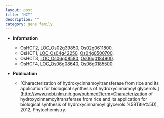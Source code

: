 ```yaml
---
layout: post
title: "HCT"
description: ""
category: gene family
---
```


* **Information**  
    + OsHCT2, [LOC_Os02g39850](http://rice.uga.edu/cgi-bin/ORF_infopage.cgi?orf=LOC_Os02g39850), [Os02g0611800](http://rapdb.dna.affrc.go.jp/viewer/gbrowse_details/irgsp1?name=Os02g0611800).
    + OsHCT1, [LOC_Os04g42250](http://rice.uga.edu/cgi-bin/ORF_infopage.cgi?orf=LOC_Os04g42250), [Os04g0500700](http://rapdb.dna.affrc.go.jp/viewer/gbrowse_details/irgsp1?name=Os04g0500700).
    + OsHCT3, [LOC_Os06g08580](http://rice.uga.edu/cgi-bin/ORF_infopage.cgi?orf=LOC_Os06g08580), [Os06g0184900](http://rapdb.dna.affrc.go.jp/viewer/gbrowse_details/irgsp1?name=Os06g0184900).
    + OsHCT4, [LOC_Os06g08640](http://rice.uga.edu/cgi-bin/ORF_infopage.cgi?orf=LOC_Os06g08640), [Os06g0185500](http://rapdb.dna.affrc.go.jp/viewer/gbrowse_details/irgsp1?name=Os06g0185500).

* **Publication**  
    + [Characterization of hydroxycinnamoyltransferase from rice and its application for biological synthesis of hydroxycinnamoyl glycerols.](http://www.ncbi.nlm.nih.gov/pubmed?term=Characterization of hydroxycinnamoyltransferase from rice and its application for biological synthesis of hydroxycinnamoyl glycerols.%5BTitle%5D), 2012, Phytochemistry.


